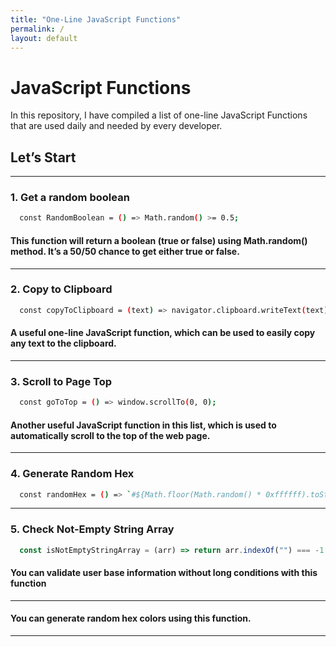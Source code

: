 ```yaml
---
title: "One-Line JavaScript Functions"
permalink: /
layout: default
---
```


# JavaScript Functions

In this repository, I have compiled a list of one-line JavaScript Functions that are used daily and needed by every developer.

## Let’s Start

---

### 1. Get a random boolean

```bash
  const RandomBoolean = () => Math.random() >= 0.5;
```

#### This function will return a boolean (true or false) using Math.random() method. It’s a 50/50 chance to get either true or false.

---

### 2. Copy to Clipboard

```bash
  const copyToClipboard = (text) => navigator.clipboard.writeText(text);
```

#### A useful one-line JavaScript function, which can be used to easily copy any text to the clipboard.

---

### 3. Scroll to Page Top

```bash
  const goToTop = () => window.scrollTo(0, 0);
```

#### Another useful JavaScript function in this list, which is used to automatically scroll to the top of the web page.

---

### 4. Generate Random Hex

```bash
  const randomHex = () => `#${Math.floor(Math.random() * 0xffffff).toString(16).padEnd(6, "0")}`;
```

---

### 5. Check Not-Empty String Array

```js
  const isNotEmptyStringArray = (arr) => return arr.indexOf("") === -1
```

#### You can validate user base information without long conditions with this function

---

#### You can generate random hex colors using this function.

---
